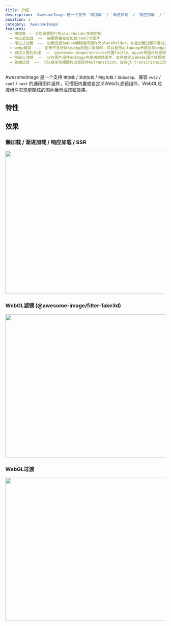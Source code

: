 ```yaml
---
title: 介绍
description: 'AwesomeImage 是一个支持 `懒加载` / `渐进加载` / `响应加载` / `自动webp`、兼容 `vue2` / `vue3` / `nuxt` 的通用图片组件，可搭配内置或自定义WebGL滤镜组件、WebGL过渡组件实现更酷炫的图片展示或按钮效果'
position: 1
category: 'AwesomeImage'
features:
  - 懒加载 —— 分别设置图片和placeholder加载时机
  - 响应式加载  ——  根据屏幕宽度加载不同尺寸图片
  - 渐进式加载  ——  加载宽度为48px模糊缩率图作为placeholder，并且加载过程平滑过渡
  - webp兼容  ——  使用不支持自动webp的图片服务时，可以使用autoWebp参数添加webp兼容写法
  - 自定义图片处理  ——  @awesome-image/services内置fastly、upyun等图片处理规则，可自由定制其他图片url转换函数
  - WebGL滤镜  ——  以在图片组件AsImage内使用滤镜组件，支持自定义WebGL图片处理效果
  - 轮播过渡  ——  可以使用轮播图片过渡组件AsTransition，支持gl-transitions过渡效果，支持自定义WebGL图片过渡效果
---
```

<Banner></Banner>

AwesomeImage 是一个支持 `懒加载` / `渐进加载` / `响应加载` / `自动webp`、兼容 `vue2` / `vue3` / `nuxt` 的通用图片组件，可搭配内置或自定义WebGL滤镜组件、WebGL过渡组件实现更酷炫的图片展示或按钮效果。

## 特性

<list :items="features"></list>

## 效果
### 懒加载 / 渐进加载 / 响应加载 / SSR
<img src="/show.gif" width="804" height="450" alt=""/>

### WebGL滤镜 (@awesome-image/filter-fake3d)
<img src="/fake3d.gif" width="804" height="450" alt=""/>

### WebGL过渡
<img src="/transition.gif" width="804" height="450" alt=""/>


